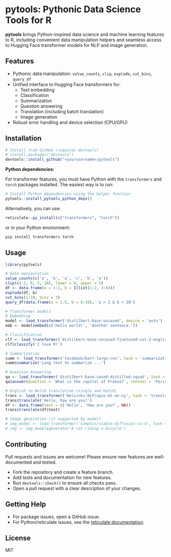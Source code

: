 # pytools: Pythonic Data Science Tools for R

**pytools** brings Python-inspired data science and machine learning features to R, including convenient data manipulation helpers and seamless access to Hugging Face transformer models for NLP and image generation.

## Features
- Pythonic data manipulation: `value_counts`, `clip`, `explode`, `cut_bins`, `query_df`
- Unified interface to Hugging Face transformers for:
  - Text embedding
  - Classification
  - Summarization
  - Question answering
  - Translation (including batch translation)
  - Image generation
- Robust error handling and device selection (CPU/GPU)

## Installation

```r
# Install from GitHub (requires devtools)
# install.packages("devtools")
devtools::install_github("<yourusername>/pytools")
```

**Python dependencies:**

For transformer features, you must have Python with the `transformers` and `torch` packages installed. The easiest way is to run:

```r
# Install Python dependencies using the helper function
pytools::install_pytools_python_deps()
```

Alternatively, you can use:

```r
reticulate::py_install(c("transformers", "torch"))
```

or in your Python environment:

```sh
pip install transformers torch
```

## Usage

```r
library(pytools)

# Data manipulation
value_counts(c('a', 'b', 'a', 'c', 'b', 'a'))
clip(c(-2, 0, 5, 10), lower = 0, upper = 5)
df <- data.frame(a = 1:2, b = I(list(1:2, 3:4)))
explode(df, b)
cut_bins(1:10, bins = 3)
query_df(data.frame(a = 1:5, b = 6:10), 'a > 2 & b < 10')

# Transformer models
# Embedding
model <- load_transformer('distilbert-base-uncased', device = 'auto')
emb <- model$embed(c('Hello world!', 'Another sentence.'))

# Classification
clf <- load_transformer('distilbert-base-uncased-finetuned-sst-2-english', task = 'classification')
clf$classify('I love R!')

# Summarization
summ <- load_transformer('facebook/bart-large-cnn', task = 'summarization')
summ$summarize('Long text to summarize ...')

# Question Answering
qa <- load_transformer('distilbert-base-cased-distilled-squad', task = 'question-answering')
qa$answer(question = 'What is the capital of France?', context = 'Paris is the capital of France.')

# English to Welsh translation (single and batch)
trans <- load_transformer('Helsinki-NLP/opus-mt-en-cy', task = 'translation')
trans$translate('Hello, how are you?')
df <- data.frame(text = c('Hello', 'How are you?', NA))
trans$translate(df$text)

# Image generation (if supported by model)
# img_model <- load_transformer('CompVis/stable-diffusion-v1-4', task = 'image-generation', device = 'cuda')
# img <- img_model$generate('A cat riding a bicycle')
```

## Contributing
Pull requests and issues are welcome! Please ensure new features are well-documented and tested.

- Fork the repository and create a feature branch.
- Add tests and documentation for new features.
- Run `devtools::check()` to ensure all checks pass.
- Open a pull request with a clear description of your changes.

## Getting Help
- For package issues, open a GitHub issue.
- For Python/reticulate issues, see the [reticulate documentation](https://rstudio.github.io/reticulate/).

## License
MIT 